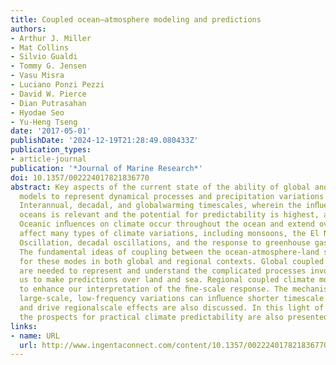 ```yaml
---
title: Coupled ocean–atmosphere modeling and predictions
authors:
- Arthur J. Miller
- Mat Collins
- Silvio Gualdi
- Tommy G. Jensen
- Vasu Misra
- Luciano Ponzi Pezzi
- David W. Pierce
- Dian Putrasahan
- Hyodae Seo
- Yu-Heng Tseng
date: '2017-05-01'
publishDate: '2024-12-19T21:28:49.080433Z'
publication_types:
- article-journal
publication: '*Journal of Marine Research*'
doi: 10.1357/002224017821836770
abstract: Key aspects of the current state of the ability of global and regional climate
  models to represent dynamical processes and precipitation variations are summarized.
  Interannual, decadal, and globalwarming timescales, wherein the inﬂuence of the
  oceans is relevant and the potential for predictability is highest, are emphasized.
  Oceanic inﬂuences on climate occur throughout the ocean and extend over land to
  affect many types of climate variations, including monsoons, the El Niño Southern
  Oscillation, decadal oscillations, and the response to greenhouse gas emissions.
  The fundamental ideas of coupling between the ocean-atmosphere-land system are explained
  for these modes in both global and regional contexts. Global coupled climate models
  are needed to represent and understand the complicated processes involved and allow
  us to make predictions over land and sea. Regional coupled climate models are needed
  to enhance our interpretation of the ﬁne-scale response. The mechanisms by which
  large-scale, low-frequency variations can inﬂuence shorter timescale variations
  and drive regionalscale effects are also discussed. In this light of these processes,
  the prospects for practical climate predictability are also presented.
links:
- name: URL
  url: http://www.ingentaconnect.com/content/10.1357/002224017821836770
---
```

